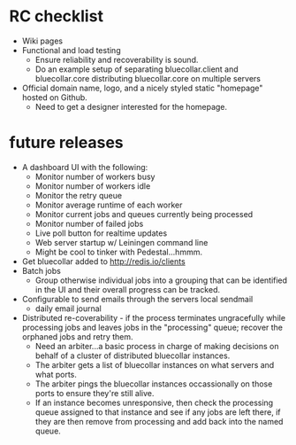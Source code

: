 # RC checklist
* Wiki pages
* Functional and load testing
    * Ensure reliability and recoverability is sound.
    * Do an example setup of separating bluecollar.client and bluecollar.core distributing bluecollar.core on multiple servers
* Official domain name, logo, and a nicely styled static "homepage" hosted on Github.
    * Need to get a designer interested for the homepage.

# future releases
* A dashboard UI with the following:
    * Monitor number of workers busy
    * Monitor number of workers idle
    * Monitor the retry queue
    * Monitor average runtime of each worker
    * Monitor current jobs and queues currently being processed
    * Monitor number of failed jobs
    * Live poll button for realtime updates
    * Web server startup w/ Leiningen command line
    * Might be cool to tinker with Pedestal...hmmm.
* Get bluecollar added to http://redis.io/clients
* Batch jobs
    * Group otherwise individual jobs into a grouping that can
      be identified in the UI and their overall progress can be
      tracked.
* Configurable to send emails through the servers local sendmail
    * daily email journal
* Distributed re-coverability - if the process terminates ungracefully while processing jobs 
  and leaves jobs in the "processing" queue; recover the orphaned jobs and retry them.
    * Need an arbiter...a basic process in charge of making decisions on behalf of a cluster
      of distributed bluecollar instances.
    * The arbiter gets a list of bluecollar instances on what servers and what ports.
    * The arbiter pings the bluecollar instances occassionally on those ports to ensure they're still alive.
    * If an instance becomes unresponsive, then check the processing queue assigned to that instance and see if
      any jobs are left there, if they are then remove from processing and add back into the named queue.
